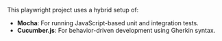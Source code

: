 
This playwright project uses a hybrid setup of:

- **Mocha**: For running JavaScript-based unit and integration tests.
- **Cucumber.js**: For behavior-driven development using Gherkin syntax.

